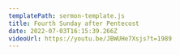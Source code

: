 ```yaml
---
templatePath: sermon-template.js
title: Fourth Sunday after Pentecost
date: 2022-07-03T16:15:39.266Z
videoUrl: https://youtu.be/JBWUHe7Xsjs?t=1989
---
```

